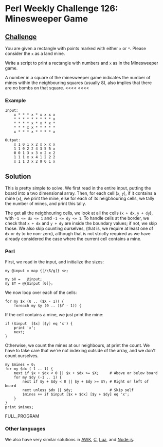 # Perl Weekly Challenge 126: Minesweeper Game

## [Challenge][task2]
>>>>
You are given a rectangle with points marked with either `x` or `*`.
Please consider the `x` as a land mine.

Write a script to print a rectangle with numbers and `x` as in the
Minesweeper game.

>>>>
A number in a square of the minesweeper game indicates the number
of mines within the neighbouring squares (usually 8), also implies
that there are no bombs on that square.
<<<<
<<<<

### Example

~~~~
Input:
    x * * * x * x x x x
    * * * * * * * * * x
    * * * * x * x * x *
    * * * x x * * * * *
    x * * * x * * * * x

Output:
    x 1 0 1 x 2 x x x x
    1 1 0 2 2 4 3 5 5 x
    0 0 1 3 x 3 x 2 x 2
    1 1 1 x x 4 1 2 2 2
    x 1 1 3 x 2 0 0 1 x
~~~~

## Solution

This is pretty simple to solve. We first read in the entire input, putting
the board into a two dimensional array. Then, for each cell (`x`, `y`),
if it contains a mine (`x`), we print the mine, else for each of its
neigbhouring cells, we tally the number of mines, and print this tally.

The get all the neigbhouring cells, we look at all the cells
(`x + dx`, `y + dy`), with `-1 <= dx <= 1` and `-1 <= dy <= 1`. 
To handle cells at the border, we check that `x + dx` and
`y + dy` are inside the boundary values; if not, we skip those.
We also skip counting ourselves, (that is, we require at least one
of `dx` or `dy` to be non-zero), although that is not strictly
required as we have already considered the case where the current
cell contains a mine.

### Perl

First, we read in the input, and initialize the sizes:

~~~~
my @input = map {[/\S/g]} <>;

my $X =   @input;
my $Y = @{$input [0]};
~~~~

We now loop over each of the cells:

~~~~
for my $x (0 .. ($X - 1)) {
    foreach my $y (0 .. ($Y - 1)) {
~~~~

If the cell contains a mine, we just print the mine:

~~~~
if ($input  [$x] [$y] eq 'x') {
    print 'x';
    next;
}
~~~~

Otherwise, we count the mines at our neighbours, at print the count.
We have to take care
that we're not indexing outside of the array, and we don't count ourselves.

~~~~
my $mines = 0;
for my $dx (-1 .. 1) {
    next if $x + $dx < 0 || $x + $dx >= $X;     # Above or below board
    for my $dy (-1 .. 1) {
        next if $y + $dy < 0 || $y + $dy >= $Y; # Right or left of board
        next unless $dx || $dy;                 # Skip self
        $mines ++ if $input [$x + $dx] [$y + $dy] eq 'x';
    }
}
print $mines;
~~~~

FULL_PROGRAM

### Other languages

We also have very similar solutions in
[AWK](#github),
[C](#github),
[Lua](#github), and
[Node.js](#github).


[task2]: https://theweeklychallenge.org/blog/perl-weekly-challenge-126/#TASK2

